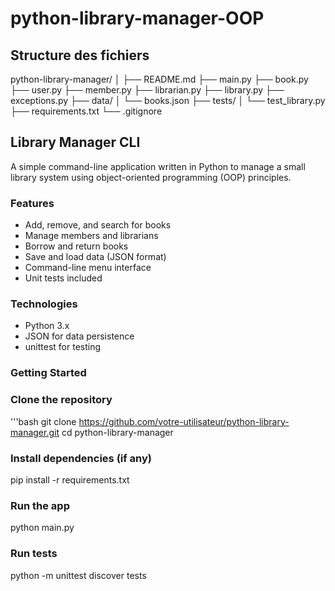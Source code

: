 # python-library-manager-OOP

## Structure des fichiers
python-library-manager/
│
├── README.md
├── main.py
├── book.py
├── user.py
├── member.py
├── librarian.py
├── library.py
├── exceptions.py
├── data/
│   └── books.json
├── tests/
│   └── test_library.py
├── requirements.txt
└── .gitignore

## Library Manager CLI

A simple command-line application written in Python to manage a small library system using object-oriented programming (OOP) principles.

### Features

- Add, remove, and search for books
- Manage members and librarians
- Borrow and return books
- Save and load data (JSON format)
- Command-line menu interface
- Unit tests included

### Technologies

- Python 3.x
- JSON for data persistence
- unittest for testing

### Getting Started

### Clone the repository

'''bash
git clone https://github.com/votre-utilisateur/python-library-manager.git
cd python-library-manager

### Install dependencies (if any)
pip install -r requirements.txt

### Run the app
python main.py

### Run tests
python -m unittest discover tests
